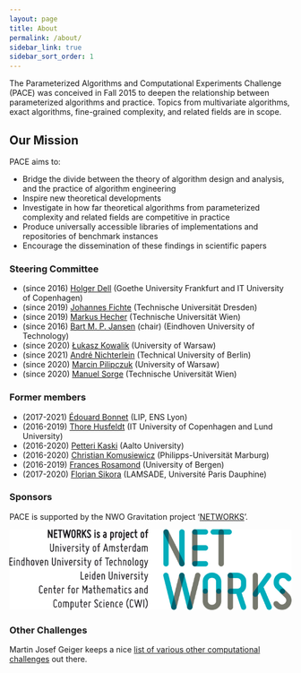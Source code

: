 ```yaml
---
layout: page
title: About
permalink: /about/
sidebar_link: true
sidebar_sort_order: 1
---
```


The Parameterized Algorithms and Computational Experiments Challenge (PACE) was
conceived in Fall 2015 to deepen the relationship between parameterized algorithms and
practice.
Topics from multivariate algorithms, exact algorithms, fine-grained complexity, and related fields are in scope.

## Our Mission

PACE aims to:

- Bridge the divide between the theory of algorithm design and analysis, and the practice
of algorithm engineering
- Inspire new theoretical developments
- Investigate in how far theoretical algorithms from parameterized complexity and related fields are competitive in practice
- Produce universally accessible libraries of implementations and repositories of benchmark instances
- Encourage the dissemination of these findings in scientific papers

### Steering Committee

- (since 2016) [Holger Dell](https://holgerdell.com) (Goethe University Frankfurt and IT University of Copenhagen)
- (since 2019) [Johannes Fichte](https://iccl.inf.tu-dresden.de/web/Johannes_Fichte) (Technische Universität Dresden)
- (since 2019) [Markus Hecher](https://www.dbai.tuwien.ac.at/staff/hecher/) (Technische Universität Wien)
- (since 2016) [Bart M. P. Jansen](https://www.win.tue.nl/~bjansen/) (chair) (Eindhoven University of Technology)
- (since 2020) [Łukasz Kowalik](https://www.mimuw.edu.pl/~kowalik/) (University of Warsaw)
- (since 2021) [André Nichterlein](https://www.akt.tu-berlin.de/menue/team/nichterlein_andre/) (Technical University of Berlin)
- (since 2020) [Marcin Pilipczuk](https://www.mimuw.edu.pl/~malcin/) (University of Warsaw)
- (since 2020) [Manuel Sorge](https://manyu.pro/) (Technische Universität Wien)

### Former members

- (2017-2021) [Édouard Bonnet](http://perso.ens-lyon.fr/edouard.bonnet/) (LIP, ENS Lyon)
- (2016-2019) [Thore Husfeldt](https://thorehusfeldt.com/) (IT University of Copenhagen and Lund University)
- (2016-2020) [Petteri Kaski](https://users.ics.aalto.fi/pkaski/) (Aalto University)
- (2016-2020) [Christian Komusiewicz](https://www.uni-marburg.de/fb12/arbeitsgruppen/algorithmik/index_html?language_sync=1) (Philipps-Universität Marburg)
- (2016-2019) [Frances Rosamond](https://www.uib.no/en/persons/Frances.Rosamond) (University of Bergen)
- (2017-2020) [Florian Sikora](https://www.lamsade.dauphine.fr/~sikora/) (LAMSADE, Université Paris Dauphine)

### Sponsors

PACE is supported by the NWO Gravitation project ‘[NETWORKS](http://thenetworkcenter.nl/)’.

![NETWORKS Logo](/assets/img/networks-logopartners-lang-rgb-1000px.jpg)

### Other Challenges

Martin Josef Geiger keeps a nice [list of various other computational challenges](https://www.hsu-hh.de/logistik/research/challenges) out there.

